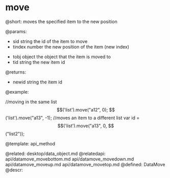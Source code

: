 move
=============




@short:
	moves the specified item to the new position

@params:
- sid		string	the id of the item to move
- tindex	number     the new position of the item (new index)
* tobj	  	object    the object that the item is moved to
* tid		string	the new item id


@returns:

- newid  string  the item id


@example:

//moving in the same list
$$('list').move("a12", 0);
$$('list').move("a13", -1);
//moves an item to a different list
var id = $$('list').move("a13", 0, $$("list2"));

@template:	api_method

@related:
	desktop/data_object.md
@relatedapi:
	api/datamove_movebottom.md
    api/datamove_movedown.md
    api/datamove_moveup.md
    api/datamove_movetop.md
@defined:	DataMove	
@descr:


